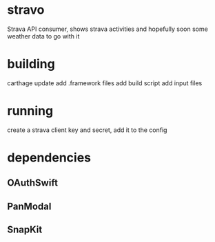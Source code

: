 # stravo
Strava API consumer, shows strava activities and hopefully soon some weather data to go with it

# building
carthage update
add .framework files
add build script
add input files

# running
create a strava client key and secret, add it to the config

# dependencies
## OAuthSwift
## PanModal
## SnapKit
